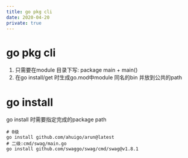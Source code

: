 ```yaml
---
title: go pkg cli
date: 2020-04-20
private: true
---
```

# go pkg cli
1. 只需要在module 目录下写: package main + main() 
2. 在go install/get  时生成go.mod中module 同名的bin 并放到公共的path

# go install
go install 时需要指定完成的package path

    # 0级
    go install github.com/ahuigo/arun@latest
    # 二级:cmd/swag/main.go
    go install github.com/swaggo/swag/cmd/swag@v1.8.1
